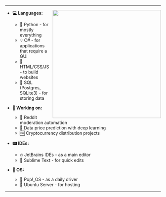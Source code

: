 

<!--
**MiranDaniel/MiranDaniel** is a ✨ _special_ ✨ repository because its `README.md` (this file) appears on your GitHub profile.

Here are some ideas to get you started:

- 🔭 I’m currently working on ...
- 🌱 I’m currently learning ...
- 👯 I’m looking to collaborate on ...
- 🤔 I’m looking for help with ...
- 💬 Ask me about ...
- 📫 How to reach me: ...
- 😄 Pronouns: ...
- ⚡ Fun fact: ...
-->
---
<img align="right" src="https://github.githubassets.com/images/modules/site/home/astro-mona.svg" width=350>

* **💻 Languages:**
    - 🐍 Python - for mostly everything
    - 💡 C# - for applications that require a GUI
    - 📡 HTML/CSS/JS - to build websites
    - 💾 SQL (Postgres, SQLite3) - for storing data

* **👷 Working on:**
    - 🔨 Reddit moderation automation
    - 💸 Data price prediction with deep learning
    - 🆓 Cryptocurrency distribution projects

* **📟 IDEs:**
    - 🔥 JetBrains IDEs - as a main editor
    - 💨 Sublime Text - for quick edits

* **🐧 OS:**
    - 🍿 Pop\!\_OS - as a daily driver
    - 👻 Ubuntu Server - for hosting


<!--
<br>

---
<a href="">
  <img align="center" src="https://github-readme-stats.vercel.app/api?username=mirandaniel&show_icons=true?count_private=true" alt="github stats" />
</a>
<a href="">
  <img align="center" src="https://github-readme-stats.vercel.app/api/top-langs/?username=mirandaniel&layout=compact" alt="github stats" />
</a>
-->
---
